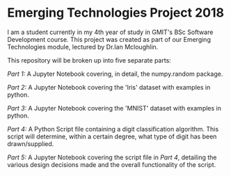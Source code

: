 # Emerging Technologies Project 2018 

I am a student currently in my 4th year of study in GMIT's BSc Software Development course. This project was created as part of our Emerging Technologies module, lectured by Dr.Ian Mcloughlin.

This repository will be broken up into five separate parts:

*Part 1:*	A Jupyter Notebook covering, in detail, the numpy.random package.

*Part 2:*	A Jupyter Notebook covering the 'Iris' dataset with examples in python.

*Part 3:*	A Jupyter Notebook covering the 'MNIST' dataset with examples in python.

*Part 4:*	A Python Script file containing a digit classification algorithm. This script will determine,  within a certain degree, what type of digit has been drawn/supplied.

*Part 5:*	A Jupyter Notebook covering the script file in *Part 4*, detailing the various design decisions made and the overall functionality of the script.

